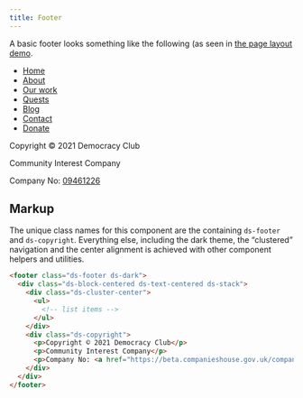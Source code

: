```yaml
---
title: Footer
---
```


A basic footer looks something like the following (as seen in [the page layout demo]({{site.basedir}}/layout-demo/).

<div class="ds-scope">
  <footer class="ds-footer ds-dark">
    <div class="ds-block-centered ds-text-centered ds-stack">
      <div class="ds-cluster-center">
        <ul>
          <li>
            <a href="/">Home</a>
          </li>
          <li>
            <a aria-current="true" href=".path/to/about">About</a>
          </li>
          <li>
            <a href="/path/to/">Our work</a>
          </li>
          <li>
            <a href="#">Quests</a>
          </li>
          <li>
            <a href="#">Blog</a>
          </li>
          <li>
            <a href="#">Contact</a>
          </li>
          <li>
            <a href="#">Donate</a>
          </li>
        </ul>
      </div>
      <div class="ds-copyright">
        <p>Copyright © 2021 Democracy Club</p>
        <p>Community Interest Company</p>
        <p>Company No: <a href="https://beta.companieshouse.gov.uk/company/09461226">09461226</a></p>
      </div>
    </div>
  </footer>
</div>

## Markup

The unique class names for this component are the containing `ds-footer` and `ds-copyright`. Everything else, including the dark theme, the “clustered” navigation and the center alignment is achieved with other component helpers and utilities.

```html
<footer class="ds-footer ds-dark">
  <div class="ds-block-centered ds-text-centered ds-stack">
    <div class="ds-cluster-center">
      <ul>
        <!-- list items -->
      </ul>
    </div>
    <div class="ds-copyright">
      <p>Copyright © 2021 Democracy Club</p>
      <p>Community Interest Company</p>
      <p>Company No: <a href="https://beta.companieshouse.gov.uk/company/09461226">09461226</a></p>
    </div>
  </div>
</footer>
```